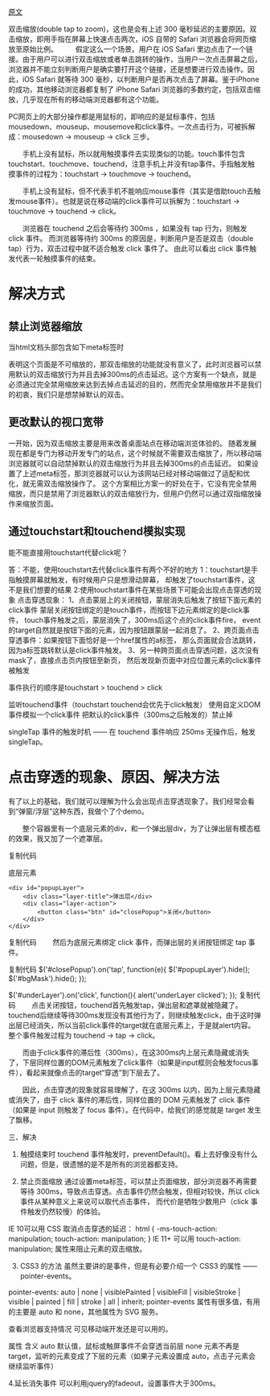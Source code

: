 [原文](https://juejin.cn/post/6844904031026937864)

双击缩放(double tap to zoom)，这也是会有上述 300 毫秒延迟的主要原因。双击缩放，即用手指在屏幕上快速点击两次，iOS 自带的 Safari 浏览器会将网页缩放至原始比例。         假定这么一个场景。用户在 iOS Safari 里边点击了一个链接。由于用户可以进行双击缩放或者单击跳转的操作，当用户一次点击屏幕之后，浏览器并不能立刻判断用户是确实要打开这个链接，还是想要进行双击操作。因此，iOS Safari 就等待 300 毫秒，以判断用户是否再次点击了屏幕。鉴于iPhone的成功，其他移动浏览器都复制了 iPhone Safari 浏览器的多数约定，包括双击缩放，几乎现在所有的移动端浏览器都有这个功能。


PC网页上的大部分操作都是用鼠标的，即响应的是鼠标事件，包括mousedown、mouseup、mousemove和click事件。一次点击行为，可被拆解成：mousedown -> mouseup -> click 三步。

　　手机上没有鼠标，所以就用触摸事件去实现类似的功能。touch事件包含touchstart、touchmove、touchend，注意手机上并没有tap事件。手指触发触摸事件的过程为：touchstart -> touchmove -> touchend。

　　手机上没有鼠标，但不代表手机不能响应mouse事件（其实是借助touch去触发mouse事件）。也就是说在移动端的click事件可以拆解为：touchstart -> touchmove -> touchend -> click。

　　浏览器在 touchend 之后会等待约 300ms ，如果没有 tap 行为，则触发 click 事件。 而浏览器等待约 300ms 的原因是，判断用户是否是双击（double tap）行为，双击过程中就不适合触发 click 事件了。 由此可以看出 click 事件触发代表一轮触摸事件的结束。

# 解决方式

## 禁止浏览器缩放      
当html文档头部包含如下meta标签时
<meta name="viewport" content="user-scalable=no">
<meta name="viewport" content="initial-scale=1, maximum-scale=1">

表明这个页面是不可缩放的，那双击缩放的功能就没有意义了，此时浏览器可以禁用默认的双击缩放行为并且去掉300ms的点击延迟。这个方案有一个缺点，就是必须通过完全禁用缩放来达到去掉点击延迟的目的，然而完全禁用缩放并不是我们的初衷，我们只是想禁掉默认的双击。

## 更改默认的视口宽带
<meta name="viewport" content="width=device-width">
一开始，因为双击缩放主要是用来改善桌面站点在移动端浏览体验的。 随着发展现在都是专门为移动开发专门的站点，这个时候就不需要双击缩放了，所以移动端浏览器就可以自动禁掉默认的双击缩放行为并且去掉300ms的点击延迟。
如果设置了上述meta标签，那浏览器就可以认为该网站已经对移动端做过了适配和优化，就无需双击缩放操作了。    这个方案相比方案一的好处在于，它没有完全禁用缩放，而只是禁用了浏览器默认的双击缩放行为，但用户仍然可以通过双指缩放操作来缩放页面。

## 通过touchstart和touchend模拟实现
能不能直接用touchstart代替click呢？

答：不能，使用touchstart去代替click事件有两个不好的地方
    1：touchstart是手指触摸屏幕就触发，有时候用户只是想滑动屏幕，
    却触发了touchstart事件，这不是我们想要的结果
    2:使用touchstart事件在某些场景下可能会出现点击穿透的现象
点击穿透现象：
   1、点击蒙层上的关闭按钮，蒙层消失后触发了按钮下面元素的click事件
      蒙层关闭按钮绑定的是touch事件，而按钮下边元素绑定的是click事件，
    touch事件触发之后，蒙层消失了，300ms后这个点的click事件fire，
    event的target自然就是按钮下面的元素，因为按钮跟蒙层一起消息了。
  2、跨页面点击穿透事件：如果按钮下面恰好是一个href属性的a标签，
    那么页面就会合法跳转，因为a标签跳转默认是click事件触发。
  3、另一种跨页面点击穿透问题，这次没有mask了，直接点击页内按钮至新页，
    然后发现新页面中对应位置元素的click事件被触发

事件执行的顺序是touchstart > touchend > click

监听touchend事件（touchstart touchend会优先于click触发）
使用自定义DOM事件模拟一个click事件
把默认的click事件（300ms之后触发的）禁止掉

singleTap 事件的触发时机 —— 在 touchend 事件响应 250ms 无操作后，触发singleTap。


# 点击穿透的现象、原因、解决方法

有了以上的基础，我们就可以理解为什么会出现点击穿透现象了。我们经常会看到“弹窗/浮层”这种东西，我做个了个demo。



　　整个容器里有一个底层元素的div，和一个弹出层div，为了让弹出层有模态框的效果，我又加了一个遮罩层。

复制代码
<div class="container">
    <div id="underLayer">底层元素</div>

    <div id="popupLayer">
        <div class="layer-title">弹出层</div>
        <div class="layer-action">
            <button class="btn" id="closePopup">关闭</button>
        </div>
    </div>
</div>
<div id="bgMask"></div>
复制代码
　　然后为底层元素绑定 click 事件，而弹出层的关闭按钮绑定 tap 事件。

复制代码
$('#closePopup').on('tap', function(e){
    $('#popupLayer').hide();
    $('#bgMask').hide();
});

$('#underLayer').on('click', function(){
    alert('underLayer clicked');
});
复制代码
　　点击关闭按钮，touchend首先触发tap，弹出层和遮罩就被隐藏了。touchend后继续等待300ms发现没有其他行为了，则继续触发click，由于这时弹出层已经消失，所以当前click事件的target就在底层元素上，于是就alert内容。整个事件触发过程为 touchend -> tap -> click。

　　而由于click事件的滞后性（300ms），在这300ms内上层元素隐藏或消失了，下层同样位置的DOM元素触发了click事件（如果是input框则会触发focus事件），看起来就像点击的target“穿透”到下层去了。

　　因此，点击穿透的现象就容易理解了，在这 300ms 以内，因为上层元素隐藏或消失了，由于 click 事件的滞后性，同样位置的 DOM 元素触发了 click 事件（如果是 input 则触发了 focus 事件）。在代码中，给我们的感觉就是 target 发生了飘移。

 

三、解决

1. 触摸结束时 touchend 事件触发时，preventDefault()。看上去好像没有什么问题，但是，很遗憾的是不是所有的浏览器都支持。

2. 禁止页面缩放 通过设置meta标签，可以禁止页面缩放，部分浏览器不再需要等待 300ms，导致点击穿透。点击事件仍然会触发，但相对较快，所以 click 事件从某种意义上来说可以取代点击事件， 而代价是牺牲少数用户（click 事件触发仍然较慢）的体验。

<meta name="viewport" content="width=device-width, user-scalable=no">
IE 10可以用 CSS 取消点击穿透的延迟：
html {
    -ms-touch-action: manipulation;
    touch-action: manipulation;
}
IE 11+ 可以用 touch-action: manipulation; 属性来阻止元素的双击缩放。

3. CSS3 的方法 虽然主要讲的是事件，但是有必要介绍一个 CSS3 的属性 —— pointer-events。

pointer-events:  auto | none | visiblePainted | visibleFill | visibleStroke | visible | painted | fill | stroke | all | inherit;
pointer-events 属性有很多值，有用的主要是 auto 和 none，其他属性为 SVG 服务。

查看浏览器支持情况 可见移动端开发还是可以用的。

属性	含义
auto	默认值，鼠标或触屏事件不会穿透当前层
none	元素不再是target，监听的元素变成了下层的元素（如果子元素设置成 auto，点击子元素会继续监听事件）

4.延长消失事件 可以利用jquery的fadeout，设置事件大于300ms。



